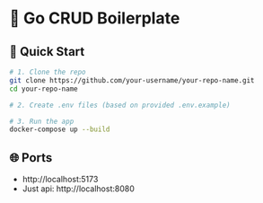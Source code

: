 # 🧩 Go CRUD Boilerplate

## 🚀 Quick Start

```bash
# 1. Clone the repo
git clone https://github.com/your-username/your-repo-name.git
cd your-repo-name

# 2. Create .env files (based on provided .env.example)

# 3. Run the app
docker-compose up --build
```

## 🌐 Ports

- http://localhost:5173
- Just api: http://localhost:8080
